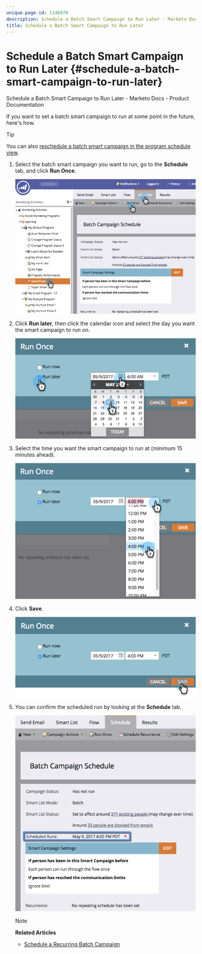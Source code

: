 ```yaml
---
unique-page-id: 1146970
description: Schedule a Batch Smart Campaign to Run Later - Marketo Docs - Product Documentation
title: Schedule a Batch Smart Campaign to Run Later
---
```


# Schedule a Batch Smart Campaign to Run Later {#schedule-a-batch-smart-campaign-to-run-later}

Schedule a Batch Smart Campaign to Run Later - Marketo Docs - Product Documentation

If you want to set a batch smart campaign to run at some point in the future, here's how.

>[!TIP]
>
>You can also [reschedule a batch smart campaign in the program schedule view](../../../../../welcome-to-marketo-docs/product-docs/core-marketo-concepts/programs/program-schedule-view/reschedule-a-batch-smart-campaign-in-the-program-schedule-view.md).

1. Select the batch smart campaign you want to run, go to the **Schedule** tab, and click **Run Once**.

   ![](assets/scheduledruns2.png)

1. Click **Run later**, then click the calendar icon and select the day you want the smart campaign to run on.

   ![](assets/runonce.png)

1. Select the time you want the smart campaign to run at (minimum 15 minutes ahead).

   ![](assets/runoncetime.png)

1. Click **Save**.

   ![](assets/runoncetimesave.png)

1. You can confirm the scheduled run by looking at the **Schedule** tab.

   ![](assets/scheduledrunsbox.png)

   >[!NOTE]
   >
   >**Related Articles**
   >
   >    
   >    
   >    * [Schedule a Recurring Batch Campaign](schedule-a-recurring-batch-campaign.md)
   >    
   >

